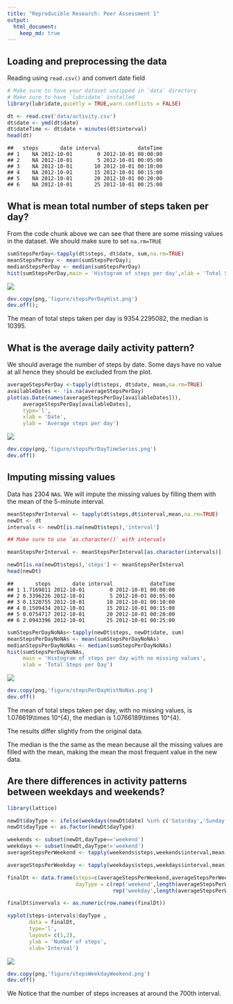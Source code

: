 ```yaml
---
title: "Reproducible Research: Peer Assessment 1"
output: 
  html_document:
    keep_md: true
---
```



## Loading and preprocessing the data

Reading using `read.csv()` and convert date field

```r
# Make sure to have your dataset unzipped in `data` directory
# Make sure to have `lubridate` installed
library(lubridate,quietly = TRUE,warn.conflicts = FALSE)
```

```r
dt <- read.csv('data/activity.csv')
dt$date <- ymd(dt$date)
dt$dateTime <- dt$date + minutes(dt$interval)
head(dt)
```

```
##   steps       date interval            dateTime
## 1    NA 2012-10-01        0 2012-10-01 00:00:00
## 2    NA 2012-10-01        5 2012-10-01 00:05:00
## 3    NA 2012-10-01       10 2012-10-01 00:10:00
## 4    NA 2012-10-01       15 2012-10-01 00:15:00
## 5    NA 2012-10-01       20 2012-10-01 00:20:00
## 6    NA 2012-10-01       25 2012-10-01 00:25:00
```

## What is mean total number of steps taken per day?
From the code chunk above we can see that there are some missing values in the dataset. We should make sure to set `na.rm=TRUE`


```r
sumStepsPerDay<-tapply(dt$steps, dt$date, sum,na.rm=TRUE)
meanStepsPerDay <- mean(sumStepsPerDay);
medianStepsPerDay <- median(sumStepsPerDay)
hist(sumStepsPerDay,main = 'Histogram of steps per day',xlab = 'Total Steps per Day')
```

![](PA1_template_files/figure-html/meanSteps-1.png)<!-- -->

```r
dev.copy(png,'figure/stepsPerDayHist.png')
dev.off();
```


The mean of total steps taken per day is 9354.2295082,
the median is 10395.

## What is the average daily activity pattern?

We should average the number of steps by date.
Some days have no value at all hence they should be excluded from the plot.

```r
averageStepsPerDay <-tapply(dt$steps, dt$date, mean,na.rm=TRUE)
availableDates <- !is.na(averageStepsPerDay)
plot(as.Date(names(averageStepsPerDay[availableDates])),
     averageStepsPerDay[availableDates],
     type='l',
     xlab = 'Date',
     ylab = 'Average steps per day')
```

![](PA1_template_files/figure-html/dailyPattern-1.png)<!-- -->

```r
dev.copy(png,'figure/stepsPerDayTimeSeries.png')
dev.off()
```

## Imputing missing values
Data has 2304 `NA`s. We will impute the missing values by filling them with the mean of the 5-minute interval.



```r
meanStepsPerInterval <- tapply(dt$steps,dt$interval,mean,na.rm=TRUE)
newDt <- dt
intervals <- newDt[is.na(newDt$steps),'interval']

## Make sure to use `as.character()` with intervals

meanStepsPerInterval <- meanStepsPerInterval[as.character(intervals)]

newDt[is.na(newDt$steps),'steps'] <- meanStepsPerInterval
head(newDt)
```

```
##       steps       date interval            dateTime
## 1 1.7169811 2012-10-01        0 2012-10-01 00:00:00
## 2 0.3396226 2012-10-01        5 2012-10-01 00:05:00
## 3 0.1320755 2012-10-01       10 2012-10-01 00:10:00
## 4 0.1509434 2012-10-01       15 2012-10-01 00:15:00
## 5 0.0754717 2012-10-01       20 2012-10-01 00:20:00
## 6 2.0943396 2012-10-01       25 2012-10-01 00:25:00
```


```r
sumStepsPerDayNoNAs<-tapply(newDt$steps, newDt$date, sum)
meanStepsPerDayNoNAs <- mean(sumStepsPerDayNoNAs)
medianStepsPerDayNoNAs <- median(sumStepsPerDayNoNAs)
hist(sumStepsPerDayNoNAs,
     main = 'Histogram of steps per day with no missing values',
     xlab = 'Total Steps per Day')
```

![](PA1_template_files/figure-html/meanStepsNoNAs-1.png)<!-- -->

```r
dev.copy(png,'figure/stepsPerDayHistNoNas.png')
dev.off()
```

The mean of total steps taken per day, with no missing values, is 1.076619\times 10^{4},
the median is 1.0766189\times 10^{4}.

The results differ slightly from the original data.

The median is the the same as the mean because all the missing values are filled with the mean, making the mean the most frequent value in the new data.


## Are there differences in activity patterns between weekdays and weekends?

```r
library(lattice)

newDt$dayType <- ifelse(weekdays(newDt$date) %in% c('Saturday','Sunday'),'weekend','weekday')
newDt$dayType <- as.factor(newDt$dayType)

weekends <- subset(newDt,dayType=='weekend')
weekdays <- subset(newDt,dayType!='weekend')
averageStepsPerWeekend <- tapply(weekends$steps,weekends$interval,mean)

averageStepsPerWeekday <- tapply(weekdays$steps,weekdays$interval,mean)

finalDt <- data.frame(steps=c(averageStepsPerWeekend,averageStepsPerWeekday),
                      dayType = c(rep('weekend',length(averageStepsPerWeekend)),
                                  rep('weekday',length(averageStepsPerWeekday))) )

finalDt$invervals <- as.numeric(row.names(finalDt))

xyplot(steps~intervals|dayType ,
       data = finalDt,
       type='l',
       layout= c(1,2),
       ylab = 'Number of steps',
       xlab='Interval')
```

![](PA1_template_files/figure-html/patternByWeekdayWeekend-1.png)<!-- -->

```r
dev.copy(png,'figure/stepsWeekdayWeekend.png')
dev.off()
```

We Notice that the number of steps increases at around the 700th interval.
